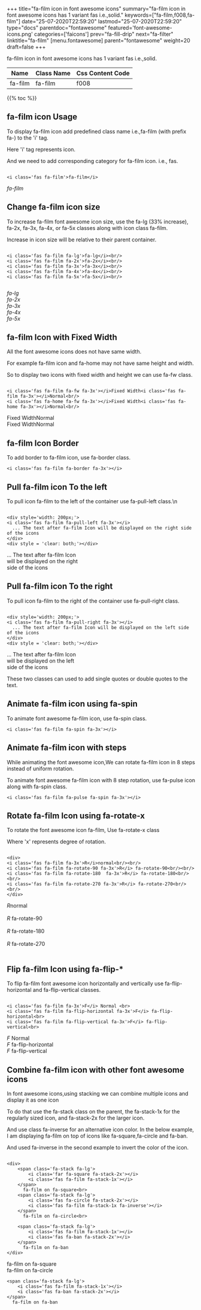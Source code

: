 +++
title="fa-film icon in font awesome icons"
summary="fa-film icon in font awesome icons has 1 variant fas i.e.,solid."
keywords=["fa-film,f008,fa-film"]
date="25-07-2020T22:59:20"
lastmod="25-07-2020T22:59:20"
type="docs"
parentdoc="fontawesome"
featured='font-awesome-icons.png'
categories=['faicons']
prev="fa-fill-drip"
next="fa-filter"
linktitle="fa-film"
[menu.fontawesome]
parent="fontawesome"
weight=20
draft=false
+++


fa-film icon in font awesome icons has 1 variant fas i.e.,solid.

<div class='table-responsive'><table class='table'><thead><tr><th>Name</th><th>Class Name</th><th>Css Content Code</th></tr></thead><tbody><tr><td>fa-film</td><td>fa-film</td><td>f008</td></tr></tbody></table></div>


{{% toc %}}


## fa-film icon Usage

To display fa-film icon add predefined class name i.e.,fa-film (with prefix fa-) to the 'i' tag.

Here 'i' tag represents icon.

And we need to add corresponding category for fa-film icon. i.e., fas.


```

<i class='fas fa-film'>fa-film</i>
```

<i class='fas fa-film'>fa-film</i>




## Change fa-film icon size
To increase fa-film font awesome icon size, use the fa-lg (33% increase), fa-2x, fa-3x, fa-4x, or fa-5x classes along with icon class fa-film.

Increase in icon size will be relative to their parent container. 

```

<i class='fas fa-film fa-lg'>fa-lg</i><br/>
<i class='fas fa-film fa-2x'>fa-2x</i><br/>
<i class='fas fa-film fa-3x'>fa-3x</i><br/>
<i class='fas fa-film fa-4x'>fa-4x</i><br/>
<i class='fas fa-film fa-5x'>fa-5x</i><br/>
            
```

<i class='fas fa-film fa-lg'>fa-lg</i><br/>
<i class='fas fa-film fa-2x'>fa-2x</i><br/>
<i class='fas fa-film fa-3x'>fa-3x</i><br/>
<i class='fas fa-film fa-4x'>fa-4x</i><br/>
<i class='fas fa-film fa-5x'>fa-5x</i><br/>
            



## fa-film Icon with Fixed Width 

All the font awesome icons does not have same width.

For example fa-film icon and fa-home may not have same height and width.

So to display two icons with fixed width and height we can use fa-fw class.


```

<i class='fas fa-film fa-fw fa-3x'></i>Fixed Width<i class='fas fa-film fa-3x'></i>Normal<br/>
<i class='fas fa-home fa-fw fa-3x'></i>Fixed Width<i class='fas fa-home fa-3x'></i>Normal<br/>
```

<i class='fas fa-film fa-fw fa-3x'></i>Fixed Width<i class='fas fa-film fa-3x'></i>Normal<br/>
<i class='fas fa-home fa-fw fa-3x'></i>Fixed Width<i class='fas fa-home fa-3x'></i>Normal<br/>



## fa-film Icon Border 

To add border to fa-film icon, use fa-border class.


```
<i class='fas fa-film fa-border fa-3x'></i>

```
<i class='fas fa-film fa-border fa-3x'></i>





## Pull fa-film icon To the left

To pull icon fa-film to the left of the container use fa-pull-left class.\n

```

<div style='width: 200px;'>
<i class='fas fa-film fa-pull-left fa-3x'></i>
  ... The text after fa-film Icon will be displayed on the right side of the icons
</div>
<div style = 'clear: both;'></div>
```

<div style='width: 200px;'>
<i class='fas fa-film fa-pull-left fa-3x'></i>
  ... The text after fa-film Icon will be displayed on the right side of the icons
</div>
<div style = 'clear: both;'></div>




## Pull fa-film icon To the right
To pull icon fa-film to the right of the container use fa-pull-right class.

```

<div style='width: 200px;'>
<i class='fas fa-film fa-pull-right fa-3x'></i>
  ... The text after fa-film Icon will be displayed on the left side of the icons
</div>
<div style = 'clear: both;'></div>
```

<div style='width: 200px;'>
<i class='fas fa-film fa-pull-right fa-3x'></i>
  ... The text after fa-film Icon will be displayed on the left side of the icons
</div>
<div style = 'clear: both;'></div>

These two classes can used to add single quotes or double quotes to the text.


## Animate fa-film icon using fa-spin
To animate font awesome fa-film icon, use fa-spin class.

```
<i class='fas fa-film fa-spin fa-3x'></i>
```
<i class='fas fa-film fa-spin fa-3x'></i>




## Animate fa-film icon with steps
While animating the font awesome icon,We can rotate fa-film icon in 8 steps instead of uniform rotation.

To animate font awesome fa-film icon with 8 step rotation, use fa-pulse icon along with fa-spin class.


```
<i class='fas fa-film fa-pulse fa-spin fa-3x'></i>

```
<i class='fas fa-film fa-pulse fa-spin fa-3x'></i>





## Rotate fa-film Icon using fa-rotate-x
To rotate the font awesome icon fa-film, Use fa-rotate-x class

Where 'x' represents degree of rotation.


```

<div>
<i class='fas fa-film fa-3x'>R</i>normal<br/><br/>
<i class='fas fa-film fa-rotate-90 fa-3x'>R</i> fa-rotate-90<br/><br/> 
<i class='fas fa-film fa-rotate-180  fa-3x'>R</i> fa-rotate-180<br/><br/> 
<i class='fas fa-film fa-rotate-270 fa-3x'>R</i> fa-rotate-270<br/><br/>
</div>
```

<div>
<i class='fas fa-film fa-3x'>R</i>normal<br/><br/>
<i class='fas fa-film fa-rotate-90 fa-3x'>R</i> fa-rotate-90<br/><br/> 
<i class='fas fa-film fa-rotate-180  fa-3x'>R</i> fa-rotate-180<br/><br/> 
<i class='fas fa-film fa-rotate-270 fa-3x'>R</i> fa-rotate-270<br/><br/>
</div>




## Flip fa-film Icon using fa-flip-*
To flip fa-film font awesome icon horizontally and vertically use fa-flip-horizontal and fa-flip-vertical classes. 

```

<i class='fas fa-film fa-3x'>F</i> Normal <br>
<i class='fas fa-film fa-flip-horizontal fa-3x'>F</i> fa-flip-horizontal<br>
<i class='fas fa-film fa-flip-vertical fa-3x'>F</i> fa-flip-vertical<br>
```

<i class='fas fa-film fa-3x'>F</i> Normal <br>
<i class='fas fa-film fa-flip-horizontal fa-3x'>F</i> fa-flip-horizontal<br>
<i class='fas fa-film fa-flip-vertical fa-3x'>F</i> fa-flip-vertical<br>




## Combine fa-film icon with other font awesome icons
In font awesome icons,using stacking we can combine multiple icons and display it as one icon 

To do that use the fa-stack class on the parent, the fa-stack-1x for the regularly sized icon, and fa-stack-2x for the larger icon.

And use class fa-inverse for an alternative icon color. 
In the below example, I am displaying fa-film on top of icons like fa-square,fa-circle and fa-ban.

And used fa-inverse in the second example to invert the color of the icon.

```

<div>
    <span class='fa-stack fa-lg'>
        <i class='far fa-square fa-stack-2x'></i>
        <i class='fas fa-film fa-stack-1x'></i>
    </span>
      fa-film on fa-square<br>
    <span class='fa-stack fa-lg'>
        <i class='fas fa-circle fa-stack-2x'></i>
        <i class='fas fa-film fa-stack-1x fa-inverse'></i>
    </span>
      fa-film on fa-circle<br>

    <span class='fa-stack fa-lg'>
        <i class='fas fa-film fa-stack-1x'></i>
        <i class='fas fa-ban fa-stack-2x'></i>
    </span>
      fa-film on fa-ban
</div>
```

<div>
    <span class='fa-stack fa-lg'>
        <i class='far fa-square fa-stack-2x'></i>
        <i class='fas fa-film fa-stack-1x'></i>
    </span>
      fa-film on fa-square<br>
    <span class='fa-stack fa-lg'>
        <i class='fas fa-circle fa-stack-2x'></i>
        <i class='fas fa-film fa-stack-1x fa-inverse'></i>
    </span>
      fa-film on fa-circle<br>

    <span class='fa-stack fa-lg'>
        <i class='fas fa-film fa-stack-1x'></i>
        <i class='fas fa-ban fa-stack-2x'></i>
    </span>
      fa-film on fa-ban
</div>







